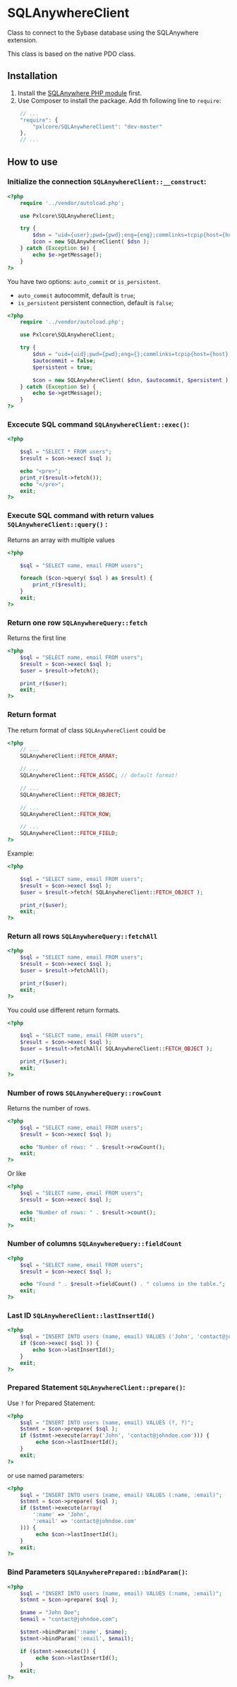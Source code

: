 SQLAnywhereClient
=================

Class to connect to the Sybase database using the SQLAnywhere extension.

This class is based on the native PDO class.

## Installation

1. Install the [SQLAnywhere PHP module](http://scn.sap.com/docs/DOC-40537) first.
2. Use Composer to install the package. Add th following line to `require`:
```javascript
    // ...
    "require": {
        "pxlcore/SQLAnywhereClient": "dev-master"
    },
    // ...
```
## How to use

### Initialize the connection `SQLAnywhereClient::__construct`:

```php
<?php
    require '../vendor/autoload.php';

    use Pxlcore\SQLAnywhereClient;

    try {
        $dsn = "uid={user};pwd={pwd};eng={eng};commlinks=tcpip{host={host};port={port}}";
        $con = new SQLAnywhereClient( $dsn );
    } catch (Exception $e) {
        echo $e->getMessage();
    }
?>
```
You have two options: `auto_commit` or `is_persistent`.

* `auto_commit` autocommit, default is `true`;
* `is_persistent` persistent connection, default is `false`;

```php
<?php
    require '../vendor/autoload.php';

    use Pxlcore\SQLAnywhereClient;

    try {
        $dsn = "uid={uid};pwd={pwd};eng={};commlinks=tcpip{host={host};port={port}}";
        $autocommit = false;
        $persistent = true;

        $con = new SQLAnywhereClient( $dsn, $autocommit, $persistent );
    } catch (Exception $e) {
        echo $e->getMessage();
    }
?>
```


### Excecute SQL command `SQLAnywhereClient::exec()`:

```php
<?php

    $sql = "SELECT * FROM users";
    $result = $con->exec( $sql );

    echo "<pre>";
    print_r($result->fetch());
    echo "</pre>";
    exit;
?>
```

### Execute SQL command with return values `SQLAnywhereClient::query()` :

Returns an array with multiple values

```php
<?php

    $sql = "SELECT name, email FROM users";

    foreach ($con->query( $sql ) as $result) {
        print_r($result);
    }
    exit;
?>
```

### Return one row `SQLAnywhereQuery::fetch`

Returns the first line

```php
<?php
    $sql = "SELECT name, email FROM users";
    $result = $con->exec( $sql );
    $user = $result->fetch();

    print_r($user);
    exit;
?>
```

### Return format

The return format of class `SQLAnywhereClient` could be

```php
<?php
    // ...
    SQLAnywhereClient::FETCH_ARRAY;

    // ...
    SQLAnywhereClient::FETCH_ASSOC; // default format!

    // ...
    SQLAnywhereClient::FETCH_OBJECT;

    // ...
    SQLAnywhereClient::FETCH_ROW;

    // ...
    SQLAnywhereClient::FETCH_FIELD;
?>
```

Example:

```php
<?php

    $sql = "SELECT name, email FROM users";
    $result = $con->exec( $sql );
    $user = $result->fetch( SQLAnywhereClient::FETCH_OBJECT );

    print_r($user);
    exit;
?>
```

### Return all rows `SQLAnywhereQuery::fetchAll`

```php
<?php
    $sql = "SELECT name, email FROM users";
    $result = $con->exec( $sql );
    $user = $result->fetchAll();

    print_r($user);
    exit;
?>
```

You could use different return formats.
```php
<?php

    $sql = "SELECT name, email FROM users";
    $result = $con->exec( $sql );
    $user = $result->fetchAll( SQLAnywhereClient::FETCH_OBJECT );

    print_r($user);
    exit;
?>
```

### Number of rows `SQLAnywhereQuery::rowCount`

Returns the number of rows.

```php
<?php
    $sql = "SELECT name, email FROM users";
    $result = $con->exec( $sql );

    echo "Number of rows: " . $result->rowCount();
    exit;
?>
```

Or like

```php
<?php
    $sql = "SELECT name, email FROM users";
    $result = $con->exec( $sql );

    echo "Number of rows: " . $result->count();
    exit;
?>
```

### Number of columns `SQLAnywhereQuery::fieldCount`

```php
<?php
    $sql = "SELECT name, email FROM users";
    $result = $con->exec( $sql );

    echo "Found " . $result->fieldCount() . " columns in the table.";
    exit;
?>
```

### Last ID `SQLAnywhereClient::lastInsertId()`

```php
<?php
    $sql = "INSERT INTO users (name, email) VALUES ('John', 'contact@johndoe.com')";
    if ($con->exec( $sql )) {
        echo $con->lastInsertId();
    }
    exit;
?>
```

### Prepared Statement `SQLAnywhereClient::prepare()`:

Use `?` for Prepared Statement:

```php
<?php
    $sql = "INSERT INTO users (name, email) VALUES (?, ?)";
    $stmnt = $con->prepare( $sql );
    if ($stmnt->execute(array('John', 'contact@johndoe.com'))) {
         echo $con->lastInsertId();
    }
    exit;
?>
```

or use named parameters:

```php
<?php
    $sql = "INSERT INTO users (name, email) VALUES (:name, :email)";
    $stmnt = $con->prepare( $sql );
    if ($stmnt->execute(array(
        ':name' => 'John',
        ':email' => 'contact@johndoe.com'
    ))) {
         echo $con->lastInsertId();
    }
    exit;
?>
```

### Bind Parameters `SQLAnywherePrepared::bindParam()`:

```php
<?php
    $sql = "INSERT INTO users (name, email) VALUES (:name, :email)";
    $stmnt = $con->prepare( $sql );

    $name = "John Doe";
    $email = "contact@johndoe.com";

    $stmnt->bindParam(':name', $name);
    $stmnt->bindParam(':email', $email);

    if ($stmnt->execute()) {
         echo $con->lastInsertId();
    }
    exit;
?>
```
